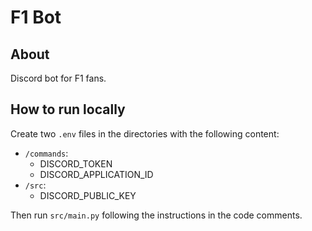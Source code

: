 # F1 Bot

## About
Discord bot for F1 fans.

## How to run locally
Create two `.env` files in the directories with the following content:
- ```/commands```:
    - DISCORD_TOKEN
    - DISCORD_APPLICATION_ID
- ```/src```:
    - DISCORD_PUBLIC_KEY

Then run ```src/main.py``` following the instructions in the code comments.